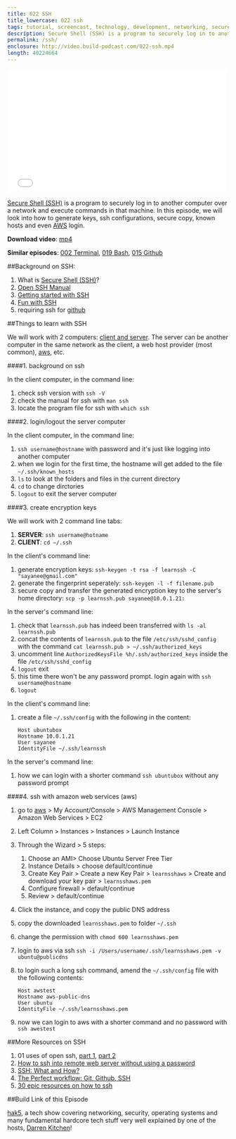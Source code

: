 ```yaml
---
title: 022 SSH
title_lowercase: 022 ssh
tags: tutorial, screencast, technology, development, networking, secure, shell, security, ssh, authentication, remote, access
description: Secure Shell (SSH) is a program to securely log in to another computer over a network and execute commands in that machine. In this episode, we will look into how to generate keys, ssh configurations, secure copy, known hosts and even AWS login.
permalink: /ssh/
enclosure: http://video.build-podcast.com/022-ssh.mp4
length: 40224664
---
```


<div id="video"><iframe src="//player.vimeo.com/video/53734006" width="500" height="281" frameborder="0" webkitallowfullscreen mozallowfullscreen allowfullscreen></iframe></div>

[Secure Shell (SSH)](http://www.openssh.com/) is a program to securely log in to another computer over a network and execute commands in that machine. In this episode, we will look into how to generate keys, ssh configurations, secure copy, known hosts and even [AWS](http://aws.amazon.com/) login.

<p><strong>Download video</strong>: <a href="http://video.build-podcast.com/022-ssh.mp4" download="build-podcast-022-ssh.mp4">mp4</a></p>

**Similar episodes**: [002 Terminal](/terminal), [019 Bash](/bash), [015 Github](/github)

##Background on SSH:

1. What is [Secure Shell (SSH)](http://en.wikipedia.org/wiki/Secure_Shell)?
1. [Open SSH Manual](http://www.openssh.com/manual.html)
1. [Getting started with SSH](http://kimmo.suominen.com/docs/ssh/)
1. [Fun with SSH](https://www.msu.edu/~nixonjos/ssh.html)
1. requiring ssh for [github](https://help.github.com/articles/generating-ssh-keys)

##Things to learn with SSH

We will work with 2 computers: [client and server](http://en.wikipedia.org/wiki/Client%E2%80%93server_model). The server can be another computer in the same network as the client, a web host provider (most common), [aws](http://aws.amazon.com/), etc.

####1. background on ssh

In the client computer, in the command line:

1. check ssh version with `ssh -V`
1. check the manual for ssh with `man ssh`
1. locate the program file for ssh with `which ssh`


####2. login/logout the server computer

In the client computer, in the command line:

1. `ssh username@hostname` with password and it's just like logging into another computer
1. when we login for the first time, the hostname will get added to the file `~/.ssh/known_hosts`
1. `ls` to look at the folders and files in the current directory
1. `cd` to change dirctories
1. `logout` to exit the server computer

####3. create encryption keys

We will work with 2 command line tabs:

1. **SERVER**: `ssh username@hotname`
1. **CLIENT**: `cd ~/.ssh`

In the client's command line:

1. generate encryption keys: `ssh-keygen -t rsa -f learnssh -C "sayanee@gmail.com"`
1. generate the fingerprint seperately: `ssh-keygen -l -f filename.pub`
1. secure copy and transfer the generated encryption key to the server's home directory: `scp -p learnssh.pub sayanee@10.0.1.21:`

In the server's command line:

1. check that `learnssh.pub` has indeed been transferred with `ls -al learnssh.pub`
1. concat the contents of `learnssh.pub` to the file `/etc/ssh/sshd_config` with the command `cat learnssh.pub > ~/.ssh/authorized_keys`
1. uncomment line `AuthorizedKeysFile %h/.ssh/authorized_keys` inside the file `/etc/ssh/sshd_config`
1. `logout` exit
1. this time there won't be any password prompt. login again with `ssh username@hostname`
1. `logout`

In the client's command line:

1. create a file `~/.ssh/config` with the following in the content:

    ```
    Host ubuntubox
    Hostname 10.0.1.21
    User sayanee
    IdentityFile ~/.ssh/learnssh
    ```
In the server's command line:

1. how we can login with a shorter command `ssh ubuntubox` without any password prompt

####4. ssh with amazon web services (aws)

1. go to [aws](http://aws.amazon.com/) > My Account/Console > AWS Management Console > Amazon Web Services > EC2
1. Left Column > Instances > Instances > Launch Instance
1. Through the Wizard > 5 steps:
    1. Choose an AMI> Choose Ubuntu Server Free Tier
    1. Instance Details > choose default/continue
    1. Create Key Pair > Create a new Key Pair > `learnsshaws` > Create and download your key pair > `learnsshaws.pem`
    1. Configure firewall > default/continue
    1. Review > default/continue
1. Click the instance, and copy the public DNS address
1. copy the downloaded `learnsshaws.pem` to folder `~/.ssh`
1. change the permission with `chmod 600 learnsshaws.pem`
1. login to aws via ssh `ssh -i /Users/username/.ssh/learnsshaws.pem -v ubuntu@publicdns`
1. to login such a long ssh command, amend the `~/.ssh/config` file with the following contents:

    ```
    Host awstest
    Hostname aws-public-dns
    User ubuntu
    IdentityFile ~/.ssh/learnsshaws.pem
    ```
1. now we can login to aws with a shorter command and no password with `ssh awestest`

##More Resources on SSH
1. 01 uses of open ssh, [part 1](http://www.linuxjournal.com/article/4412?page=0,0), [part 2](http://www.linuxjournal.com/article/4413)
1. [How to ssh into remote web server without using a password](http://apple.stackexchange.com/questions/48685/how-to-ssh-to-remote-web-server-without-using-a-password)
1. [SSH: What and How?](http://net.tutsplus.com/tutorials/tools-and-tips/ssh-what-and-how/)
1. [The Perfect workflow: Git, Github, SSH](http://net.tutsplus.com/tutorials/other/the-perfect-workflow-with-git-github-and-ssh/)
2. [30 epic resources on how to ssh](http://www.andysowards.com/blog/2012/30-epic-resources-on-how-to-ssh/)

##Build Link of this Episode

[hak5](http://hak5.org/), a tech show covering networking, security, operating systems and many fundamental hardcore tech stuff very well explained by one of the hosts, [Darren Kitchen](http://twitter.com/hak5darren)!
